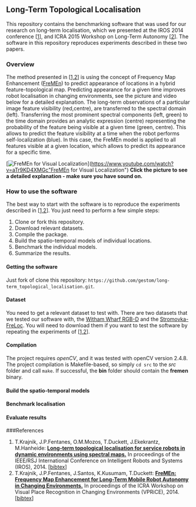 ## Long-Term Topological Localisation

This repository contains the benchmarking software that was used for our research on long-term localisation, which we presented at the IROS 2014 conference [[1](#references)], and ICRA 2015 Workshop on Long-Term Autonomy [[2](#references)]. 
The software in this repository reproduces experiments described in these two papers. 

### Overview

The method presented in [[1,2](#references)] is using the concept of Frequency Map Enhancement ([FreMEn](https://fremen.uk)) to predict appearance of locations in a hybrid feature-topological map.
Predicting appearance for a given time improves robot localisation in changing environments, see the picture and video below for a detailed explanation.
The long-term observations of a particular image feature visibility (red,centre), are transferred to the spectral domain (left).
Transferring the most prominent spectral components (left, green) to the time domain provides an analytic expression (centre) representing the probability of the feature being visible at a given time (green, centre).
This allows to predict the feature visibility at a time when the robot performs self-localization (blue). In this case, the FreMEn model is applied to all features visible at a given location, which allows to predict its appearance for a specific time. 

[![FreMEn for Visual Localization](https://raw.githubusercontent.com/wiki/gestom/fremen/pics/features.png)](https://www.youtube.com/watch?v=aTr9KD4XMGc"FreMEn for Visual Localization")
<b>Click the picture to see a detailed explanation - make sure you have sound on.</b>


### How to use the software

The best way to start with the software is to reproduce the experiments described in [[1,2](#references)].
You just need to perform a few simple steps:

1. Clone or fork this repository.
1. Download relevant datasets.
1. Compile the package. 
1. Build the spatio-temporal models of individual locations. 
1. Benchmark the individual models.
1. Summarize the results. 

#### Getting the software 

Just fork of clone this repository: `https://github.com/gestom/long-term_topological_localisation.git`.
 
#### Dataset

You need to get a relevant dataset to test with.
There are two datasets that we tested our software with, the [Witham Wharf RGB-D](http://lcas.lincoln.ac.uk/owncloud/shared/datasets) and the [Stromovka-FreLoc](https://drive.google.com/open?id=0B7TY_9FitfdlM3pHYTBLeVNRWFk).
You will need to download them if you want to test the software by repeating the experiments of [[1,2](#references)].
 
#### Compilation 

The project requires <i>openCV</i>, and it was tested with openCV version 2.4.8.
The project compilation is Makefile-based, so simply `cd src` to the <i>src</i> folder and call `make`.
If successful, the <b>bin</b> folder should contain the <b>fremen</b> binary.

#### Build the spatio-temporal models 


#### Benchmark localisation 

#### Evaluate results

###References
1. T.Krajnik, J.P.Fentanes, O.M.Mozos, T.Duckett, J.Ekekrantz, M.Hanheide: <b>[Long-term topological localisation for service robots in dynamic environments using spectral maps.](http://raw.githubusercontent.com/wiki/gestom/fremen/papers/fremen_2014_IROS.pdf)</b> In proceedings of the IEEE/RSJ International Conference on Intelligent Robots and Systems (IROS), 2014. [[bibtex](http://raw.githubusercontent.com/wiki/gestom/fremen/papers/fremen_2014_IROS.bib)]
2. T.Krajnik, J.P.Fentanes, J.Santos, K.Kusumam, T.Duckett: <b>[FreMEn: Frequency Map Enhancement for Long-Term Mobile Robot Autonomy in Changing Environments.](http://raw.githubusercontent.com/wiki/gestom/fremen/papers/fremen_2015_ICRA_VPRCE.pdf)</b> In proceedings of the ICRA Workshop on Visual Place Recognition in Changing Environments (VPRiCE), 2014. [[bibtex](http://raw.githubusercontent.com/wiki/gestom/fremen/papers/fremen_2015_ICRA_VPRCE.bib)]
